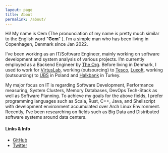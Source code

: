 ```yaml
---
layout: page
title: About
permalink: /about/
---
```


Hi! My name is Cem (The pronunciation of my name is pretty much similar to the English word "**Gem**" ). I’m a simple man who has been living in Copenhagen, Denmark since Jan 2022.

I’ve been working as an IT/Software Engineer, mainly working on software development and system analysis of various projects. I’m currently employed as a Backend Engineer by [The Org](https://theorg.com/). Before living in Denmark, I used to work for [VirtusLab](https://virtuslab.com), working (outsourcing) to [Tesco](https://tesco.com), [Luxoft](https://www.luxoft.com/), working (outsourcing) to [UBS](https://www.ubs.com/) in Poland and [Halkbank](https://www.halkbank.com.tr/) in Turkey.

My major focus on IT is regarding Software Development, Performance measuring, System Clusters, Memory Databases, DevOps Tech-Stack as well as Software Planning. To achieve my goals for the above fields, I prefer programming languages such as Scala, Rust, C++, Java, and Shellscript with development environment accumulated over Arch Linux Environment. Recently, I’ve been researching on fields such as Big Data and Distributed software systems around data centers.

#### Links & Info

* [GitHub](http://github.com/cemozden)
* [Twitter](http://twitter.com/cemoezden)